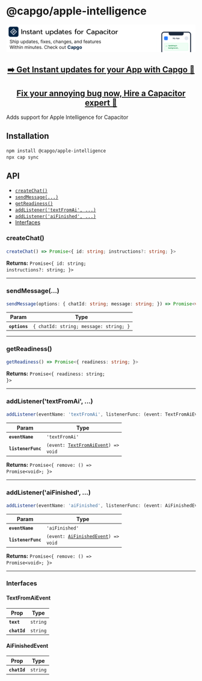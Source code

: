 # @capgo/apple-intelligence

<a href="https://capgo.app/"><img src='https://raw.githubusercontent.com/Cap-go/capgo/main/assets/capgo_banner.png' alt='Capgo - Instant updates for capacitor'/></a>

<div align="center">
  <h2><a href="https://capgo.app/?ref=plugin"> ➡️ Get Instant updates for your App with Capgo 🚀</a></h2>
  <h2><a href="https://capgo.app/consulting/?ref=plugin"> Fix your annoying bug now, Hire a Capacitor expert 💪</a></h2>
</div>

Adds support for Apple Intelligence for Capacitor

## Installation

```bash
npm install @capgo/apple-intelligence
npx cap sync
```

## API

<docgen-index>

* [`createChat()`](#createchat)
* [`sendMessage(...)`](#sendmessage)
* [`getReadiness()`](#getreadiness)
* [`addListener('textFromAi', ...)`](#addlistenertextfromai-)
* [`addListener('aiFinished', ...)`](#addlisteneraifinished-)
* [Interfaces](#interfaces)

</docgen-index>

<docgen-api>
<!--Update the source file JSDoc comments and rerun docgen to update the docs below-->

### createChat()

```typescript
createChat() => Promise<{ id: string; instructions?: string; }>
```

**Returns:** <code>Promise&lt;{ id: string; instructions?: string; }&gt;</code>

--------------------


### sendMessage(...)

```typescript
sendMessage(options: { chatId: string; message: string; }) => Promise<void>
```

| Param         | Type                                              |
| ------------- | ------------------------------------------------- |
| **`options`** | <code>{ chatId: string; message: string; }</code> |

--------------------


### getReadiness()

```typescript
getReadiness() => Promise<{ readiness: string; }>
```

**Returns:** <code>Promise&lt;{ readiness: string; }&gt;</code>

--------------------


### addListener('textFromAi', ...)

```typescript
addListener(eventName: 'textFromAi', listenerFunc: (event: TextFromAiEvent) => void) => Promise<{ remove: () => Promise<void>; }>
```

| Param              | Type                                                                            |
| ------------------ | ------------------------------------------------------------------------------- |
| **`eventName`**    | <code>'textFromAi'</code>                                                       |
| **`listenerFunc`** | <code>(event: <a href="#textfromaievent">TextFromAiEvent</a>) =&gt; void</code> |

**Returns:** <code>Promise&lt;{ remove: () =&gt; Promise&lt;void&gt;; }&gt;</code>

--------------------


### addListener('aiFinished', ...)

```typescript
addListener(eventName: 'aiFinished', listenerFunc: (event: AiFinishedEvent) => void) => Promise<{ remove: () => Promise<void>; }>
```

| Param              | Type                                                                            |
| ------------------ | ------------------------------------------------------------------------------- |
| **`eventName`**    | <code>'aiFinished'</code>                                                       |
| **`listenerFunc`** | <code>(event: <a href="#aifinishedevent">AiFinishedEvent</a>) =&gt; void</code> |

**Returns:** <code>Promise&lt;{ remove: () =&gt; Promise&lt;void&gt;; }&gt;</code>

--------------------


### Interfaces


#### TextFromAiEvent

| Prop         | Type                |
| ------------ | ------------------- |
| **`text`**   | <code>string</code> |
| **`chatId`** | <code>string</code> |


#### AiFinishedEvent

| Prop         | Type                |
| ------------ | ------------------- |
| **`chatId`** | <code>string</code> |

</docgen-api>
